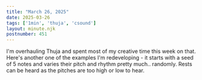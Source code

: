 ```yaml
---
title: "March 26, 2025"
date: 2025-03-26
tags: ['1min', 'thuja', 'csound']
layout: minute.njk
postnumber: 451
---
```

I'm overhauling Thuja and spent most of my creative time this week on that. Here's another one of the examples I'm redeveloping - it starts with a seed of 5 notes and varies their pitch and rhythm pretty much.. randomly. Rests can be heard as the pitches are too high or low to hear. 
